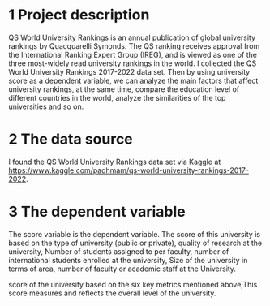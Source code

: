 # 1 Project description

QS World University Rankings is an annual publication of global university rankings by Quacquarelli Symonds. 
The QS ranking receives approval from the International Ranking Expert Group (IREG), 
and is viewed as one of the three most-widely read university rankings in the world.
I collected the QS World University Rankings 2017-2022 data set.
Then by using  university score as a dependent variable, we can analyze the main factors that affect university rankings,
at the same time, compare the education level of different countries in the world, analyze the similarities of the top universities and so on.


# 2 The data source
I found the QS World University Rankings data set via Kaggle at https://www.kaggle.com/padhmam/qs-world-university-rankings-2017-2022.

# 3 The dependent variable
The score variable is the dependent variable.
The score of this university is based on the type of university (public or private), 
quality of research at the university, Number of students assigned to per faculty, 
number of international students enrolled at the university, 
Size of the university in terms of area, number of faculty or academic staff at the University.

score of the university based on the six key metrics mentioned above,This score measures and reflects the overall level of the university.